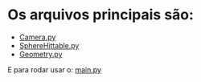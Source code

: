 # Os arquivos principais são:
- [Camera.py](EasyCells3D/Components/Camera.py)
- [SphereHittable.py](EasyCells3D/Components/SphereHittable.py)
- [Geometry.py](EasyCells3D/Geometry.py)

E para rodar usar o: [main.py](main.py)
